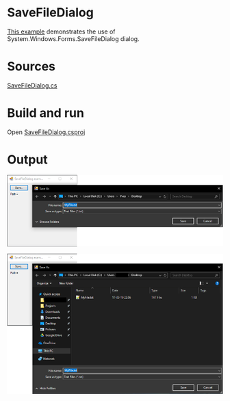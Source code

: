 # SaveFileDialog

[This example](.) demonstrates the use of System.Windows.Forms.SaveFileDialog dialog.

# Sources

[SaveFileDialog.cs](SaveFileDialog.cs)

# Build and run

Open [SaveFileDialog.csproj](SaveFileDialog.csproj)

# Output

![Screenshot](../../docs/Pictures/Forms/SaveFileDialog1.png)

![Screenshot](../../docs/Pictures/Forms/SaveFileDialog2.png)

